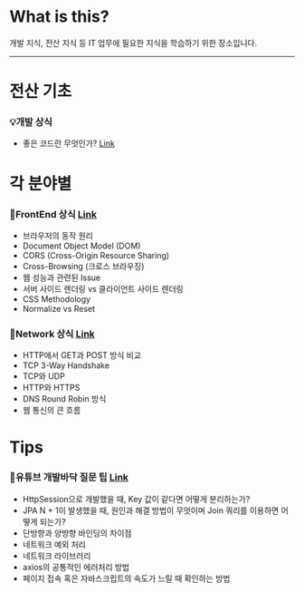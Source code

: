 # What is this?
개발 지식, 전산 지식 등 IT 업무에 필요한 지식을 학습하기 위한 장소입니다.

***

# 전산 기초
### 💡개발 상식
* 좋은 코드란 무엇인가? [Link](https://github.com/Hschan2/Necessary-knowledge/blob/main/Computer%20Basics.md)
   
# 각 분야별
### 🔶FrontEnd 상식 [Link](https://github.com/Hschan2/Necessary-knowledge/blob/main/FrontEnd.md)
* 브라우저의 동작 원리
* Document Object Model (DOM)
* CORS (Cross-Origin Resource Sharing)
* Cross-Browsing (크로스 브라우징)
* 웹 성능과 관련된 Issue
* 서버 사이드 렌더링 vs 클라이언트 사이드 렌더링
* CSS Methodology
* Normalize vs Reset

### 🔶Network 상식 [Link](https://github.com/Hschan2/Necessary-knowledge/blob/main/Network.md)
* HTTP에서 GET과 POST 방식 비교
* TCP 3-Way Handshake
* TCP와 UDP
* HTTP와 HTTPS
* DNS Round Robin 방식
* 웹 통신의 큰 흐름

# Tips
### 💎유튜브 개발바닥 질문 팁 [Link](https://github.com/Hschan2/Necessary-knowledge/blob/main/%EA%B0%9C%EB%B0%9C%EB%B0%94%EB%8B%A5_%ED%8C%81.md)
* HttpSession으로 개발했을 때, Key 값이 같다면 어떻게 분리하는가?
* JPA N + 1이 발생했을 때, 원인과 해결 방법이 무엇이며 Join 쿼리를 이용하면 어떻게 되는가?
* 단방향과 양방향 바인딩의 차이점
* 네트워크 예외 처리
* 네트워크 라이브러리
* axios의 공통적인 에러처리 방법
* 페이지 접속 혹은 자바스크립트의 속도가 느릴 때 확인하는 방법
